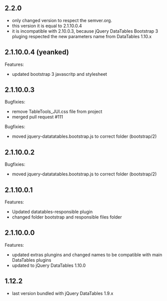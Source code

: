 ## 2.2.0
  - only changed version to respect the semver.org.
  - this version it is equal to 2.1.10.0.4
  - it is incompatible with 2.10.0.3, because jQuery DataTables Bootstrap 3 pluging respected the new parameters name from DataTables 1.10.x

## 2.1.10.0.4 (yeanked)

Features:
  - updated bootstrap 3 javascritp and stylesheet

## 2.1.10.0.3
Bugfixies:
  - remove TableTools_JUI.css file from project
  - merged pull request #111

Bugfixies:
  - moved jquery-datatatables.bootstrap.js to correct folder (bootstrap/2)

## 2.1.10.0.2

Bugfixies:
  - moved jquery-datatatables.bootstrap.js to correct folder (bootstrap/2)

## 2.1.10.0.1

Features:
  - Updated datatables-responsible plugin
  - changed folder bootstrap and responsible files folder

## 2.1.10.0.0

Features:
  - updated extras plungins and changed names to be compatible with main DataTables plugins
  - updated to jQuery DataTables 1.10.0


## 1.12.2
  - last version bundled with jQuery DataTables 1.9.x
